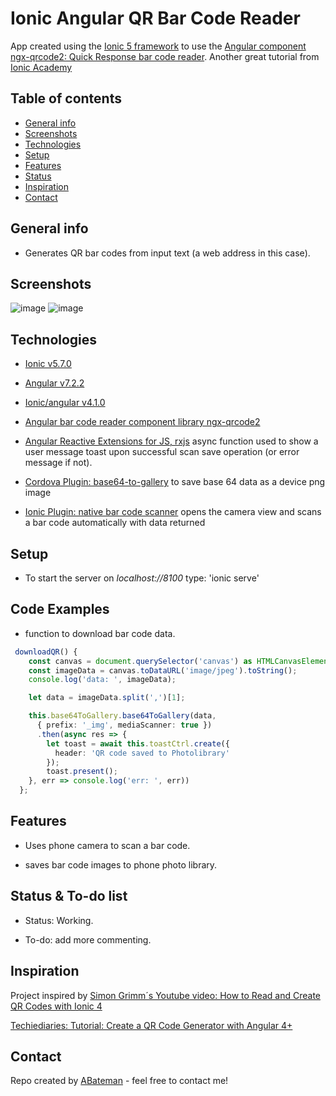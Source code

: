 # Ionic Angular QR Bar Code Reader

App created using the [Ionic 5 framework](https://ionicframework.com/docs) to use the [Angular component ngx-qrcode2: Quick Response bar code reader](https://www.npmjs.com/package/ngx-qrcode2). Another great tutorial from [Ionic Academy](https://ionicacademy.com/how-to-ion-picker-component/)

## Table of contents

* [General info](#general-info)
* [Screenshots](#screenshots)
* [Technologies](#technologies)
* [Setup](#setup)
* [Features](#features)
* [Status](#status)
* [Inspiration](#inspiration)
* [Contact](#contact)

## General info

* Generates QR bar codes from input text (a web address in this case).

## Screenshots

![image](./img/.png)
![image](./img/.png)

## Technologies

* [Ionic v5.7.0](https://ionicframework.com/)

* [Angular v7.2.2](https://angular.io/)

* [Ionic/angular v4.1.0](https://www.npmjs.com/package/@ionic/angular)

* [Angular bar code reader component library ngx-qrcode2](https://www.npmjs.com/package/ngx-qrcode2)

* [Angular Reactive Extensions for JS, rxjs](https://angular.io/guide/rx-library) async function used to show a user message toast upon successful scan save operation (or error message if not).

* [Cordova Plugin: base64-to-gallery](https://ionicframework.com/docs/native/base64-to-gallery) to save base 64 data as a device png image

* [Ionic Plugin: native bar code scanner](https://ionicframework.com/docs/native/barcode-scanner) opens the camera view and scans a bar code automatically with data returned

## Setup

* To start the server on _localhost://8100_ type: 'ionic serve'

## Code Examples

* function to download bar code data.

```typescript
 downloadQR() {
    const canvas = document.querySelector('canvas') as HTMLCanvasElement;
    const imageData = canvas.toDataURL('image/jpeg').toString();
    console.log('data: ', imageData);

    let data = imageData.split(',')[1];

    this.base64ToGallery.base64ToGallery(data,
      { prefix: '_img', mediaScanner: true })
      .then(async res => {
        let toast = await this.toastCtrl.create({
          header: 'QR code saved to Photolibrary'
        });
        toast.present();
    }, err => console.log('err: ', err))
  };
```

## Features

* Uses phone camera to scan a bar code.

* saves bar code images to phone photo library.

## Status & To-do list

* Status: Working.

* To-do: add more commenting.

## Inspiration

Project inspired by [Simon Grimm´s Youtube video: How to Read and Create QR Codes with Ionic 4](https://www.youtube.com/watch?v=iDYJ8YfdUTU&t=269s)

[Techiediaries: Tutorial: Create a QR Code Generator with Angular 4+](https://www.techiediaries.com/generate-qrcodes-angular/)

## Contact

Repo created by [ABateman](https://www.andrewbateman.org) - feel free to contact me!
